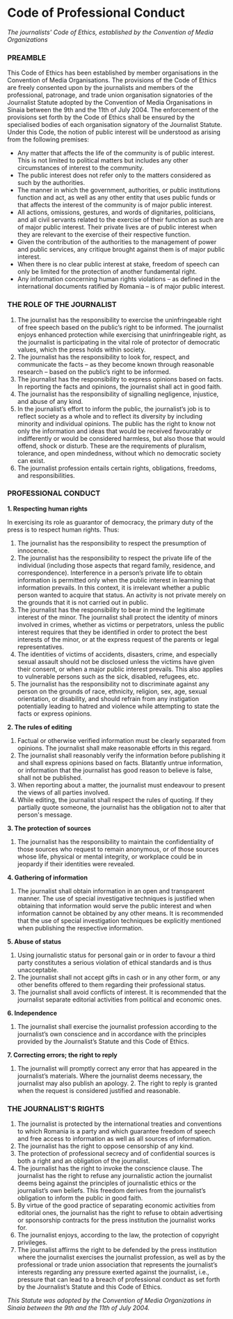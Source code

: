# Code of Professional Conduct

*The journalists' Code of Ethics, established by the Convention of Media Organizations*

### PREAMBLE

This Code of Ethics has been established by member organisations in the Convention of Media Organisations. The provisions of the Code of Ethics are freely consented upon by the journalists and members of the professional, patronage, and trade union organisation signatories of the Journalist Statute adopted by the Convention of Media Organisations in Sinaia between the 9th and the 11th of July 2004. The enforcement of the provisions set forth by the Code of Ethics shall be ensured by the specialised bodies of each organisation signatory of the Journalist Statute. Under this Code, the notion of public interest will be understood as arising from the following premises:

- Any matter that affects the life of the community is of public interest. This is not limited to political matters but includes any other circumstances of interest to the community.
- The public interest does not refer only to the matters considered as such by the authorities.
- The manner in which the government, authorities, or public institutions function and act, as well as any other entity that uses public funds or that affects the interest of the community is of major public interest.
- All actions, omissions, gestures, and words of dignitaries, politicians, and all civil servants related to the exercise of their function as such are of major public interest. Their private lives are of public interest when they are relevant to the exercise of their respective function.
- Given the contribution of the authorities to the management of power and public services, any critique brought against them is of major public interest.
- When there is no clear public interest at stake, freedom of speech can only be limited for the protection of another fundamental right.
- Any information concerning human rights violations – as defined in the international documents ratified by Romania – is of major public interest.


 ### THE ROLE OF THE JOURNALIST
 
  1. The journalist has the responsibility to exercise the uninfringeable right of free speech based on the public’s right to be informed. The journalist enjoys enhanced protection while exercising that uninfringeable right, as the journalist is participating in the vital role of protector of democratic values, which the press holds within society.
  2. The journalist has the responsibility to look for, respect, and communicate the facts – as they become known through reasonable research – based on the public’s right to be informed.
  3. The journalist has the responsibility to express opinions based on facts. In reporting the facts and opinions, the journalist shall act in good faith.
  4. The journalist has the responsibility of signalling negligence, injustice, and abuse of any kind.
  5. In the journalist’s effort to inform the public, the journalist’s job is to reflect society as a whole and to reflect its diversity by including minority and individual opinions. The public has the right to know not only the information and ideas that would be received favourably or indifferently or would be considered harmless, but also those that would offend, shock or disturb. These are the requirements of pluralism, tolerance, and open mindedness, without which no democratic society can exist.
  6. The journalist profession entails certain rights, obligations, freedoms, and responsibilities.
    
 ### PROFESSIONAL CONDUCT
 
  **1. Respecting human rights**
  
In exercising its role as guarantor of democracy, the primary duty of the press is to respect human rights. Thus:
 1. The journalist has the responsibility to respect the presumption of innocence.
 2. The journalist has the responsibility to respect the private life of the individual (including those aspects that regard family, residence, and correspondence). Interference in a person’s private life to obtain information is permitted only when the public interest in learning that information prevails. In this context, it is irrelevant whether a public person wanted to acquire that status. An activity is not private merely on the grounds that it is not carried out in public.
 3. The journalist has the responsibility to bear in mind the legitimate interest of the minor. The journalist shall protect the identity of minors involved in crimes, whether as victims or perpetrators, unless the public interest requires that they be identified in order to protect the best interests of the minor, or at the express request of the parents or legal representatives.
 4. The identities of victims of accidents, disasters, crime, and especially sexual assault should not be disclosed unless the victims have given their consent, or when a major public interest prevails. This also applies to vulnerable persons such as the sick, disabled, refugees, etc.
 5. The journalist has the responsibility not to discriminate against any person on the grounds of race, ethnicity, religion, sex, age, sexual orientation, or disability, and should refrain from any instigation potentially leading to hatred and violence while attempting to state the facts or express opinions.
     
  **2. The rules of editing**
  
 1. Factual or otherwise verified information must be clearly separated from opinions. The journalist shall make reasonable efforts in this regard.
 2. The journalist shall reasonably verify the information before publishing it and shall express opinions based on facts. Blatantly untrue information, or information that the journalist has good reason to believe is false, shall not be published.
 3. When reporting about a matter, the journalist must endeavour to present the views of all parties involved.
 4. While editing, the journalist shall respect the rules of quoting. If they partially quote someone, the journalist has the obligation not to alter that person's message.
     
  **3. The protection of sources**
  
 1. The journalist has the responsibility to maintain the confidentiality of those sources who request to remain anonymous, or of those sources whose life, physical or mental integrity, or workplace could be in jeopardy if their identities were revealed.
     
  **4. Gathering of information**
  
 1. The journalist shall obtain information in an open and transparent manner. The use of special investigative techniques is justified when obtaining that information would serve the public interest and when information cannot be obtained by any other means. It is recommended that the use of special investigation techniques be explicitly mentioned when publishing the respective information.
     
  **5. Abuse of status**
  
 1. Using journalistic status for personal gain or in order to favour a third party constitutes a serious violation of ethical standards and is thus unacceptable.
 2. The journalist shall not accept gifts in cash or in any other form, or any other benefits offered to them regarding their professional status.
 3. The journalist shall avoid conflicts of interest. It is recommended that the journalist separate editorial activities from political and economic ones.
     
  **6. Independence**
  
  1. The journalist shall exercise the journalist profession according to the journalist’s own conscience and in accordance with the principles provided by the Journalist’s Statute and this Code of Ethics.
   
 **7. Correcting errors; the right to reply**
 
  1. The journalist will promptly correct any error that has appeared in the journalist’s materials. Where the journalist deems necessary, the journalist may also publish an apology.
     2. The right to reply is granted when the request is considered justified and reasonable.
        
### THE JOURNALIST’S RIGHTS

  1. The journalist is protected by the international treaties and conventions to which Romania is a party and which guarantee freedom of speech and free access to information as well as all sources of information.
  2. The journalist has the right to oppose censorship of any kind.
  3. The protection of professional secrecy and of confidential sources is both a right and an obligation of the journalist.
  4. The journalist has the right to invoke the conscience clause. The journalist has the right to refuse any journalistic action the journalist deems being against the principles of journalistic ethics or the journalist’s own beliefs. This freedom derives from the journalist’s obligation to inform the public in good faith.
  5. By virtue of the good practice of separating economic activities from editorial ones, the journalist has the right to refuse to obtain advertising or sponsorship contracts for the press institution the journalist works for.
  6. The journalist enjoys, according to the law, the protection of copyright privileges.
  7. The journalist affirms the right to be defended by the press institution where the journalist exercises the journalist profession, as well as by the professional or trade union association that represents the journalist’s interests regarding any pressure exerted against the journalist, i.e., pressure that can lead to a breach of professional conduct as set forth by the Journalist’s Statute and this Code of Ethics.

*This Statute was adopted by the Convention of Media Organizations in Sinaia between the 9th and the 11th of July 2004.*
